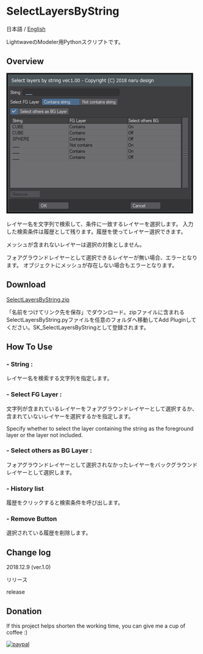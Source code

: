 # SelectLayersByString

 日本語 / [English](README.md)

LightwaveのModeler用Pythonスクリプトです。

## Overview

![SelectLayersByString](SelectLayersByString100.png)

レイヤー名を文字列で検索して、条件に一致するレイヤーを選択します。
入力した検索条件は履歴として残ります。履歴を使ってレイヤー選択できます。

メッシュが含まれないレイヤーは選択の対象としません。

フォアグラウンドレイヤーとして選択できるレイヤーが無い場合、エラーとなります。
オブジェクトにメッシュが存在しない場合もエラーとなります。

## Download

[SelectLayersByString.zip](SelectLayersByString.zip)

「名前をつけてリンク先を保存」でダウンロード。zipファイルに含まれるSelectLayersByString.pyファイルを任意のフォルダへ移動してAdd Pluginしてください。SK_SelectLayersByStringとして登録されます。

## How To Use

### - String :

レイヤー名を検索する文字列を指定します。

### - Select FG Layer :

文字列が含まれているレイヤーをフォアグラウンドレイヤーとして選択するか、含まれていないレイヤーを選択するかを指定します。

Specify whether to select the layer containing the string as the foreground layer or the layer not included.

### - Select others as BG Layer :

フォアグラウンドレイヤーとして選択されなかったレイヤーをバックグラウンドレイヤーとして選択します。

### - History list

履歴をクリックすると検索条件を呼び出します。

### - Remove Button

選択されている履歴を削除します。

## Change log

2018.12.9 (ver.1.0)

リリース

release

## Donation
If this project helps shorten the working time, you can give me a cup of coffee :)

[![paypal](https://www.paypalobjects.com/en_US/i/btn/btn_donateCC_LG.gif)](https://www.paypal.com/cgi-bin/webscr?cmd=_s-xclick&hosted_button_id=ASSXUYRELGTZ2)